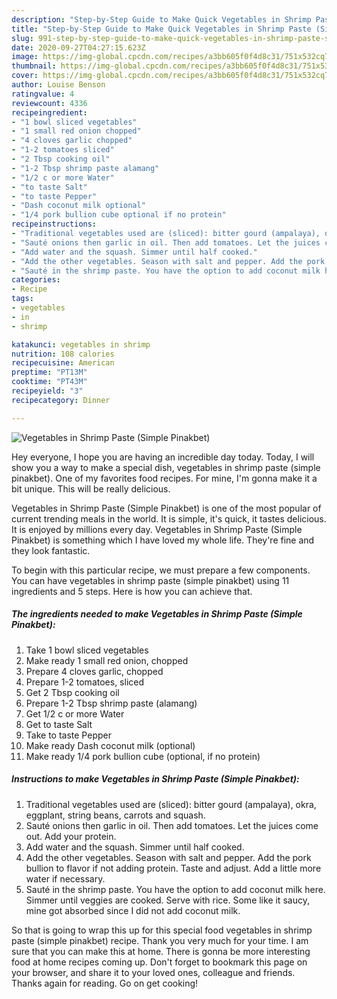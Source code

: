 ```yaml
---
description: "Step-by-Step Guide to Make Quick Vegetables in Shrimp Paste (Simple Pinakbet)"
title: "Step-by-Step Guide to Make Quick Vegetables in Shrimp Paste (Simple Pinakbet)"
slug: 991-step-by-step-guide-to-make-quick-vegetables-in-shrimp-paste-simple-pinakbet
date: 2020-09-27T04:27:15.623Z
image: https://img-global.cpcdn.com/recipes/a3bb605f0f4d8c31/751x532cq70/vegetables-in-shrimp-paste-simple-pinakbet-recipe-main-photo.jpg
thumbnail: https://img-global.cpcdn.com/recipes/a3bb605f0f4d8c31/751x532cq70/vegetables-in-shrimp-paste-simple-pinakbet-recipe-main-photo.jpg
cover: https://img-global.cpcdn.com/recipes/a3bb605f0f4d8c31/751x532cq70/vegetables-in-shrimp-paste-simple-pinakbet-recipe-main-photo.jpg
author: Louise Benson
ratingvalue: 4
reviewcount: 4336
recipeingredient:
- "1 bowl sliced vegetables"
- "1 small red onion chopped"
- "4 cloves garlic chopped"
- "1-2 tomatoes sliced"
- "2 Tbsp cooking oil"
- "1-2 Tbsp shrimp paste alamang"
- "1/2 c or more Water"
- "to taste Salt"
- "to taste Pepper"
- "Dash coconut milk optional"
- "1/4 pork bullion cube optional if no protein"
recipeinstructions:
- "Traditional vegetables used are (sliced): bitter gourd (ampalaya), okra, eggplant, string beans, carrots and squash."
- "Sauté onions then garlic in oil. Then add tomatoes. Let the juices come out. Add your protein."
- "Add water and the squash. Simmer until half cooked."
- "Add the other vegetables. Season with salt and pepper. Add the pork bullion to flavor if not adding protein. Taste and adjust. Add a little more water if necessary."
- "Sauté in the shrimp paste. You have the option to add coconut milk here. Simmer until veggies are cooked. Serve with rice. Some like it saucy, mine got absorbed since I did not add coconut milk."
categories:
- Recipe
tags:
- vegetables
- in
- shrimp

katakunci: vegetables in shrimp 
nutrition: 108 calories
recipecuisine: American
preptime: "PT13M"
cooktime: "PT43M"
recipeyield: "3"
recipecategory: Dinner

---
```



![Vegetables in Shrimp Paste (Simple Pinakbet)](https://img-global.cpcdn.com/recipes/a3bb605f0f4d8c31/751x532cq70/vegetables-in-shrimp-paste-simple-pinakbet-recipe-main-photo.jpg)

Hey everyone, I hope you are having an incredible day today. Today, I will show you a way to make a special dish, vegetables in shrimp paste (simple pinakbet). One of my favorites food recipes. For mine, I'm gonna make it a bit unique. This will be really delicious.

Vegetables in Shrimp Paste (Simple Pinakbet) is one of the most popular of current trending meals in the world. It is simple, it's quick, it tastes delicious. It is enjoyed by millions every day. Vegetables in Shrimp Paste (Simple Pinakbet) is something which I have loved my whole life. They're fine and they look fantastic.




To begin with this particular recipe, we must prepare a few components. You can have vegetables in shrimp paste (simple pinakbet) using 11 ingredients and 5 steps. Here is how you can achieve that.

<!--inarticleads1-->

##### The ingredients needed to make Vegetables in Shrimp Paste (Simple Pinakbet):

1. Take 1 bowl sliced vegetables
1. Make ready 1 small red onion, chopped
1. Prepare 4 cloves garlic, chopped
1. Prepare 1-2 tomatoes, sliced
1. Get 2 Tbsp cooking oil
1. Prepare 1-2 Tbsp shrimp paste (alamang)
1. Get 1/2 c or more Water
1. Get to taste Salt
1. Take to taste Pepper
1. Make ready Dash coconut milk (optional)
1. Make ready 1/4 pork bullion cube (optional, if no protein)




<!--inarticleads2-->

##### Instructions to make Vegetables in Shrimp Paste (Simple Pinakbet):

1. Traditional vegetables used are (sliced): bitter gourd (ampalaya), okra, eggplant, string beans, carrots and squash.
1. Sauté onions then garlic in oil. Then add tomatoes. Let the juices come out. Add your protein.
1. Add water and the squash. Simmer until half cooked.
1. Add the other vegetables. Season with salt and pepper. Add the pork bullion to flavor if not adding protein. Taste and adjust. Add a little more water if necessary.
1. Sauté in the shrimp paste. You have the option to add coconut milk here. Simmer until veggies are cooked. Serve with rice. Some like it saucy, mine got absorbed since I did not add coconut milk.




So that is going to wrap this up for this special food vegetables in shrimp paste (simple pinakbet) recipe. Thank you very much for your time. I am sure that you can make this at home. There is gonna be more interesting food at home recipes coming up. Don't forget to bookmark this page on your browser, and share it to your loved ones, colleague and friends. Thanks again for reading. Go on get cooking!
